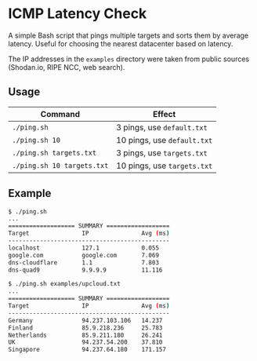 # ICMP Latency Check

A simple Bash script that pings multiple targets and sorts them by average latency. Useful for choosing the nearest datacenter based on latency.

The IP addresses in the `examples` directory were taken from public sources (Shodan.io, RIPE NCC, web search).

## Usage

| Command                    | Effect                     |
|-----------------------------|----------------------------|
| `./ping.sh`                | 3 pings, use `default.txt` |
| `./ping.sh 10`             | 10 pings, use `default.txt`|
| `./ping.sh targets.txt`    | 3 pings, use `targets.txt` |
| `./ping.sh 10 targets.txt` | 10 pings, use `targets.txt`|

## Example

```bash
$ ./ping.sh
...
=================== SUMMARY ==================
Target               IP               Avg (ms)
----------------------------------------------
localhost            127.1            0.055
google.com           google.com       7.069
dns-cloudflare       1.1              7.803
dns-quad9            9.9.9.9          11.116

$ ./ping.sh examples/upcloud.txt
...
=================== SUMMARY ==================
Target               IP               Avg (ms)
----------------------------------------------
Germany              94.237.103.106   14.237
Finland              85.9.218.236     25.783
Netherlands          85.9.211.180     26.241
UK                   94.237.54.200    37.810
Singapore            94.237.64.180    171.157
```